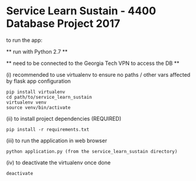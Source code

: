 # Service Learn Sustain - 4400 Database Project 2017

to run the app:

** run with Python 2.7 **

** need to be connected to the Georgia Tech VPN to access the DB **

(i) recommended to use virtualenv to ensure no paths / other vars affected by flask app configuration

	pip install virtualenv
	cd path/to/service_learn_sustain
	virtualenv venv
	source venv/bin/activate
	
(ii) to install project dependencies (REQUIRED)

	pip install -r requirements.txt
	
(iii) to run the application in web browser

	python application.py (from the service_learn_sustain directory)
	
(iv) to deactivate the virtualenv once done

	deactivate
